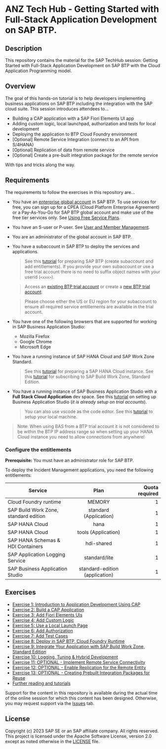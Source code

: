 # ANZ Tech Hub - Getting Started with Full-Stack Application Development on SAP BTP.

## Description

This repository contains the material for the SAP TechHub session: Getting Started with Full-Stack Application Development on SAP BTP with the Cloud Application Programming model.  

## Overview

The goal of this hands-on tutorial is to help developers implementing business applications on SAP BTP including the integration with the SAP cloud suite. 
This session introduces attendees to...

- Building a CAP application with a SAP Fiori Elements UI app
- Adding custom logic, local launchpad, authorization and tests for local development
- Deploying the application to BTP Cloud Foundry environment
- [Optional] Remote Service Integration (connect to an API from S/4HANA)
- [Optional] Replication of data from remote service
- [Optional] Create a pre-built integration package for the remote service

With tips and tricks along the way.

## Requirements

The requirements to follow the exercises in this repository are...
- You have an [enterprise global account](https://help.sap.com/docs/btp/sap-business-technology-platform/getting-global-account#loiod61c2819034b48e68145c45c36acba6e) in SAP BTP. To use services for free, you can sign up for a CPEA (Cloud Platform Enterprise Agreement) or a Pay-As-You-Go for SAP BTP global account and make use of the free tier services only. See [Using Free Service Plans](https://help.sap.com/docs/btp/sap-business-technology-platform/using-free-service-plans?version=Cloud).
- You have an S-user or P-user. See [User and Member Management](https://help.sap.com/docs/btp/sap-business-technology-platform/user-and-member-management).
- You are an administrator of the global account in SAP BTP.
- You have a subaccount in SAP BTP to deploy the services and applications.
    > See this [tutorial](https://developers.sap.com/tutorials/btp-app-prepare-btp.html) for preparing SAP BTP (create subaccount and add entitlements).
    > If you provide your own subaccount or use a free trial account there is no need to suffix object names with your userid (`<xxx>`).

    > Access an [existing BTP trial account](https://cockpit.hanatrial.ondemand.com/cockpit#/home/trial) or create a [new BTP trial account](https://cockpit.hanatrial.ondemand.com/cockpit#/home/trial).

    > Please choose either the US or EU region for your subaccount to ensure all required service entitlements are available in the trial account.


- You have one of the following browsers that are supported for working in SAP Business Application Studio:
    - Mozilla Firefox
    - Google Chrome
    - Microsoft Edge
- You have a running instance of SAP HANA Cloud and SAP Work Zone Standard.
    > See this [tutorial](https://developers.sap.com/mission.hana-cloud-database-get-started.html) for preparing a SAP HANA Cloud instance.
    > See this [tutorial](https://developers.sap.com/group.launchpad-cf-create-site.html) for subscribing to SAP Build Work Zone, Standard Edition.

- You have a running instance of SAP Business Application Studio with a __Full Stack Cloud Application__ dev space. See this [tutorial](https://developers.sap.com/tutorials/appstudio-onboarding.html) on setting up Business Application Studio (_it is already setup on trial accounts_).
    > You can also use vscode as the code editor. See this [tutorial](https://developers.sap.com/tutorials/btp-app-prepare-dev-environment-cap.html) to setup your local machine.

> Note: When using BAS from a BTP trial account it is not considered to be within the BTP IP address range so when setting up your HANA Cloud instance you need to allow connections from anywhere!

<!-- Assign Entitlements start -->

### Configure the entitlements

**Prerequisite:** You must have an administrator role for SAP BTP.

To deploy the Incident Management applications, you need the following entitlements:

| Service     |      Plan      |  Quota required |
| ------------- | :-----------: | ----: |
| Cloud Foundry runtime | MEMORY |   1  |
| SAP Build Work Zone, standard edition    |  standard (Application) |   1 |
| SAP HANA Cloud |   hana | 1  |
| SAP HANA Cloud |   tools (Application)   |   1 |
| SAP HANA Schemas & HDI Containers | hdi-shared | 1 |
| SAP Application Logging Service | standard/lite | 1  |
| SAP Business Application Studio | standard-edition (application) | 1 |

## Exercises

- [Exercise 1: Introduction to Application Development Using CAP](./exercises/Introduction%20to%20Application%20Development%20Using%20CAP/README.md)
- [Exercise 2: Build a CAP Application](./exercises/Build%20a%20CAP%20Application/README.md)
- [Exercise 3: Add Fiori Elements UIs](./exercises/Add%20Fiori%20Elements%20UIs/README.md)
- [Exercise 4: Add Custom Logic](./exercises/Add%20Custom%20Logic/README.md)
- [Exercise 5: Use a Local Launch Page](./exercises/Use%20a%20Local%20Launch%20Page/README.md)
- [Exercise 6: Add Authorization](./exercises/Add%20Authorization/README.md)
- [Exercise 7: Add Test Cases](./exercises/Add%20Test%20Cases/README.md)
- [Exercise 8: Deploy in SAP BTP, Cloud Foundry Runtime](./exercises/Deploy%20in%20SAP%20BTP,%20Cloud%20Foundry%20Runtime/README.md)
- [Exercise 9: Integrate Your Application with SAP Build Work Zone, Standard Edition](./exercises/Integrate%20Your%20Application%20with%20SAP%20Build%20Work%20Zone,%20Standard%20Edition/README.md)
- [Exercise 10: Logging, Tuning & Hybrid Development](./exercises/Hybrid%20Development/README.md)
- [Exercise 11: OPTIONAL - Implement Remote Service Connectivity](./exercises/Implement%20Remote%20Service%20Connectivity/README.md)
- [Exercise 12: OPTIONAL - Enable Replication for the Remote Entity](./exercises/Enable%20Replication/README.md)
- [Exercise 13: OPTIONAL - Creating Prebuilt Integration Packages for Reuse](./exercises/Prebuilt%20Integration%20Packages/README.md)
- [Further reading and tutorials](./exercises/Further%20Reading/README.md)

Support for the content in this repository is available during the actual time of the online session for which this content has been designed. Otherwise, you may request support via the [Issues](../../issues) tab.

## License
Copyright (c) 2023 SAP SE or an SAP affiliate company. All rights reserved. This project is licensed under the Apache Software License, version 2.0 except as noted otherwise in the [LICENSE](LICENSES/Apache-2.0.txt) file.
